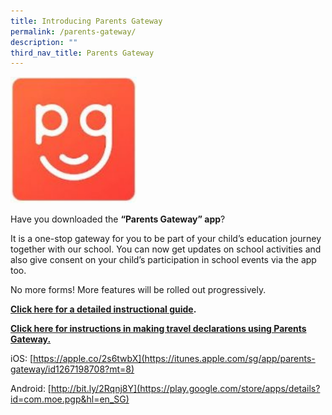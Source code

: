 ```yaml
---
title: Introducing Parents Gateway
permalink: /parents-gateway/
description: ""
third_nav_title: Parents Gateway
---
```


<img src="/images/Parents-Gateway-150x150.jpg"  
style="width:40%">

Have you downloaded the **“Parents Gateway” app**?

It is a one-stop gateway for you to be part of your child’s education journey together with our school. You can now get updates on school activities and also give consent on your child’s participation in school events via the app too.

No more forms! More features will be rolled out progressively.

**[Click here for a detailed instructional guide](/files/Parents-Gateway-Onboarding.pdf).**

**[Click here for instructions in making travel declarations using Parents Gateway.](/making-travel-declarations-on-parents-gateway/)**


iOS: [https://apple.co/2s6twbX](https://itunes.apple.com/sg/app/parents-gateway/id1267198708?mt=8)

Android: [http://bit.ly/2Rqnj8Y](https://play.google.com/store/apps/details?id=com.moe.pgp&hl=en_SG)